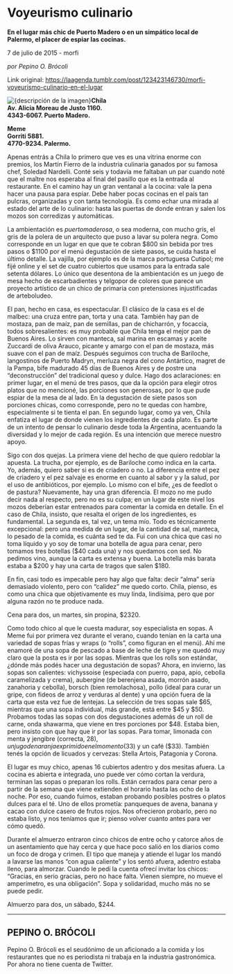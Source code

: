 # Voyeurismo culinario

**En el lugar más chic de Puerto Madero o en un simpático local de Palermo, el placer de espiar las cocinas.**

7 de julio de 2015 - morfi

_por Pepino O. Brócoli_

Link original: https://laagenda.tumblr.com/post/123423146730/morfi-voyeurismo-culinario-en-el-lugar

![{descripción de la imagen}](https://64.media.tumblr.com/e8a334852bb5dda72ea6c0a32096823b/tumblr_inline_pk04maQl4Z1t6q87u_500.jpg)**Chila  
Av. Alicia Moreau de Justo 1160.  
4343-6067. Puerto Madero.**

**Meme  
Gorriti 5881.  
4770-9234. Palermo.**  


Apenas entrás a Chila lo primero que ves es una vitrina enorme con premios, los Martín Fierro de la industria culinaria ganados por su famosa chef, Soledad Nardelli. Conté seis y todavía me faltaban un par cuando noté que el maître nos esperaba al final del pasillo que es la entrada al restaurante. En el camino hay un gran ventanal a la cocina: vale la pena hacer una pausa para espiar. Debe haber pocas cocinas en el país tan pulcras, organizadas y con tanta tecnología. Es como echar una mirada al estado del arte de lo culinario: hasta las puertas de donde entran y salen los mozos son corredizas y automáticas.


La ambientación es *puertomaderosa*, o sea moderna, con mucho gris, el gris de la polera de un arquitecto que puso a lavar su polera negra. Como corresponde en un lugar en que que te cobran $800 sin bebida por tres pasos o $1100 por el menú degustación de siete pasos, se cuida hasta el último detalle. La vajilla, por ejemplo es de la marca portuguesa Cutipol; me fijé online y el set de cuatro cubiertos que usamos para la entrada sale setenta dólares. Lo único que desentona de la ambientación es un juego de mesa hecho de escarbadientes y telgopor de colores que parece un proyecto artístico de un chico de primaria con pretensiones injustificadas de arteboludeo.


El pan, hecho en casa, es espectacular. El clásico de la casa es el de malbec: una cruza entre pan, torta y una cata. También hay pan de mostaza, pan de maíz, pan de semillas, pan de chicharrón, y focaccia, todos sobresalientes: es muy probable que Chila tenga el mejor pan de Buenos Aires. Lo sirven con manteca, sal marina en escamas y aceite Zuccardi de oliva Arauco, picante y amargo con el pan de mostaza, más suave con el pan de maíz. Después seguimos con trucha de Bariloche, langostinos de Puerto Madryn, merluza negra del cono Antártico, magret de la Pampa, bife madurado 45 días de Buenos Aires y de postre una “deconstrucción” del tradicional queso y dulce. Hago dos aclaraciones: en primer lugar, en el menú de tres pasos, que da la opción para elegir otros platos que no mencioné, las porciones son generosas, por lo que pude espiar de la mesa de al lado. En la degustación de siete pasos son porciones chicas, como corresponde, pero no te quedas con hambre, especialmente si te tienta el pan. En segundo lugar, como ya ven, Chila enfatiza el lugar de donde vienen los ingredientes de cada plato. Es parte de un intento de pensar lo culinario desde toda la Argentina, acentuando la diversidad y lo mejor de cada región. Es una intención que merece nuestro apoyo. 


Sigo con dos quejas. La primera viene del hecho de que quiero redoblar la apuesta. La trucha, por ejemplo, es de Bariloche como indica en la carta. Yo, además, quiero saber si es de criadero o no. La diferencia entre el pez de criadero y el pez salvaje es enorme en cuanto al sabor y y la salud, por el uso de antibióticos, por ejemplo. Lo mismo con el bife, ¿es de feedlot o de pastura? Nuevamente, hay una gran diferencia. El mozo no me pudo decir nada al respecto, pero no es su culpa; en un lugar de este nivel los mozos deberían estar entrenados para comentar la comida en detalle. En el caso de Chila, insisto, que resalta el origen de los ingredientes, es fundamental. La segunda es, tal vez, un tema mío. Todo es técnicamente excepcional: pero una medida de un lugar, de la cantidad de sal, manteca, lo pesado de la comida, es cuánta sed te da. Fui con una chica que casi no toma líquido y yo soy de tomar una botella de agua para cenar, pero tomamos tres botellas ($40 cada una) y nos quedamos con sed. No pedimos vino, aunque la carta es extensa y buena. La botella más barata estaba a $200 y hay una carta de tragos que salen $180.


En fin, casi todo es impecable pero hay algo que falta: decir “alma” sería demasiado violento, pero con “calidez” me quedo corto. Chila, pienso, es como una chica que objetivamente es muy linda, lindísima, pero que por alguna razón no te produce nada.


Cena para dos, un martes, sin propina, $2320.

Como todo chico al que le cuesta madurar, soy especialista en sopas. A Meme fui por primera vez durante el verano, cuando tenían en la carta una variedad de sopas frías y wraps (o “rolls”, como figuran en el menú). Ahí me enamoré de una sopa de pescado a base de leche de tigre y me quedó muy claro que la posta es ir por las sopas. Mientras que los rolls son estándar, ¿dónde más podés hacer una degustación de sopas? Ahora, en invierno, las sopas son calientes: vichyssoise (especiada con puerro, papa, apio, cebolla caramelizada y crema), aubergine (de berenjena asada, morrón asado, zanahoria y cebolla), borsch (bien remolachosa), pollo (ideal para curar un gripe, con fideos de arroz y verduras al dente) y una opción fuera de la carta que esta vez fue de lentejas. La selección de tres sopas sale $65, mientras que una sopa individual, más grande, está entre $45 y $50. Probamos todas las sopas con dos degustaciones además de un roll de carne, onda shawarma, que viene en tres porciones por $48. Estaba bien, pero insisto con que hay que ir por las sopas. Para tomar, limonada con menta y jengibre (correcta, $28), un jugo de naranja exprimido en el momento ($33) y un café ($33). También tenés la opción de licuados y cervezas: Stella Artois, Patagonia y Corona. 


El lugar es muy chico, apenas 16 cubiertos adentro y dos mesitas afuera. La cocina es abierta e integrada, uno puede ver cómo cortan la verdura, terminan las sopas o preparan los rolls. Están cerrados para cenar pero a partir de la semana que viene extienden el horario hasta las ocho de la noche. Por eso, cuando fuimos, estaban probando posibles postres o platos dulces para el té. Uno de ellos prometía: panqueques de avena, banana y cacao con dulce casero de frutos rojos. Nos ofrecieron probarlo, pero no estaba listo, y nos teníamos que ir; pienso volver cuanto antes para ver cómo quedó. 


Durante el almuerzo entraron cinco chicos de entre ocho y catorce años de un asentamiento que hay cerca y que hace poco salió en los diarios como un foco de droga y crimen. El tipo que maneja y atiende el lugar los mandó a lavarse las manos “con agua caliente” y los sentó afuera, adentro estaba lleno, para almorzar. Cuando le pedí la cuenta ofrecí invitar los chicos: “Gracias, en serio gracias, pero no hace falta. Vienen siempre, no mueve el amperímetro, es una obligación”. Sopa y solidaridad, mucho más no se puede pedir.


Almuerzo para dos, un sábado, $244.

  




---

 PEPINO O. BRÓCOLI
------------------

Pepino O. Brócoli es el seudónimo de un aficionado a la comida y los restaurantes que no es periodista ni trabaja en la industria gastronómica. Por ahora no tiene cuenta de Twitter.

